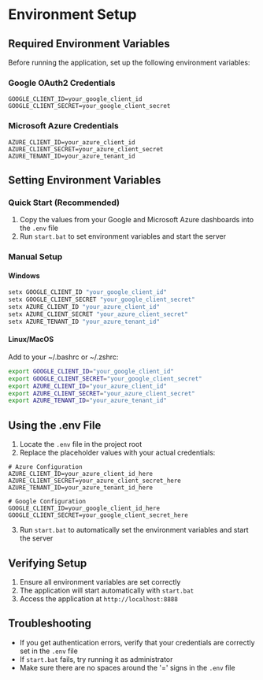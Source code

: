 # Environment Setup

## Required Environment Variables

Before running the application, set up the following environment variables:

### Google OAuth2 Credentials
```
GOOGLE_CLIENT_ID=your_google_client_id
GOOGLE_CLIENT_SECRET=your_google_client_secret
```

### Microsoft Azure Credentials
```
AZURE_CLIENT_ID=your_azure_client_id
AZURE_CLIENT_SECRET=your_azure_client_secret
AZURE_TENANT_ID=your_azure_tenant_id
```

## Setting Environment Variables

### Quick Start (Recommended)
1. Copy the values from your Google and Microsoft Azure dashboards into the `.env` file
2. Run `start.bat` to set environment variables and start the server

### Manual Setup

#### Windows
```powershell
setx GOOGLE_CLIENT_ID "your_google_client_id"
setx GOOGLE_CLIENT_SECRET "your_google_client_secret"
setx AZURE_CLIENT_ID "your_azure_client_id"
setx AZURE_CLIENT_SECRET "your_azure_client_secret"
setx AZURE_TENANT_ID "your_azure_tenant_id"
```

#### Linux/MacOS
Add to your ~/.bashrc or ~/.zshrc:
```bash
export GOOGLE_CLIENT_ID="your_google_client_id"
export GOOGLE_CLIENT_SECRET="your_google_client_secret"
export AZURE_CLIENT_ID="your_azure_client_id"
export AZURE_CLIENT_SECRET="your_azure_client_secret"
export AZURE_TENANT_ID="your_azure_tenant_id"
```

## Using the .env File
1. Locate the `.env` file in the project root
2. Replace the placeholder values with your actual credentials:
```
# Azure Configuration
AZURE_CLIENT_ID=your_azure_client_id_here
AZURE_CLIENT_SECRET=your_azure_client_secret_here
AZURE_TENANT_ID=your_azure_tenant_id_here

# Google Configuration
GOOGLE_CLIENT_ID=your_google_client_id_here
GOOGLE_CLIENT_SECRET=your_google_client_secret_here
```
3. Run `start.bat` to automatically set the environment variables and start the server

## Verifying Setup
1. Ensure all environment variables are set correctly
2. The application will start automatically with `start.bat`
3. Access the application at `http://localhost:8888`

## Troubleshooting
- If you get authentication errors, verify that your credentials are correctly set in the `.env` file
- If `start.bat` fails, try running it as administrator
- Make sure there are no spaces around the '=' signs in the `.env` file
